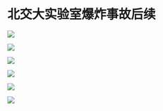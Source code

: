 # 北交大实验室爆炸事故后续



![](img/e656910f4014f8a384a6316e816eade2.png)

![](img/70724162bcba617612e317a12b111d30.png)

![](img/626b152bbb3b89e70c66282cbf1f83fd.png)

![](img/38498b2c65f8f35d9d16e1bb32eabb96.png)

![](img/024483129d0560419a508788a45a05b0.png)

![](img/937f2044939ef9f39c98c3aca7e907ac.png)